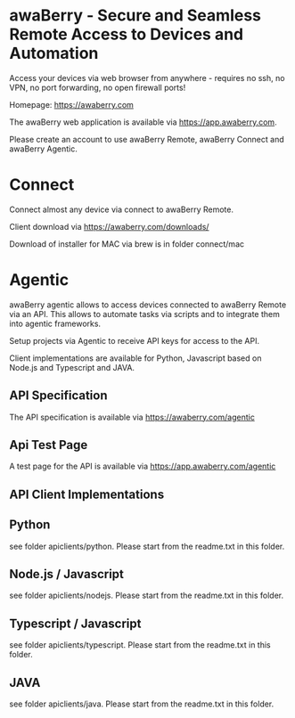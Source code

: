 awaBerry - Secure and Seamless Remote Access to Devices and Automation
=================================

Access your devices via web browser from anywhere - requires no ssh, no VPN, no port forwarding, no open firewall ports!

Homepage: https://awaberry.com

The awaBerry web application is available via https://app.awaberry.com.

Please create an account to use awaBerry Remote, awaBerry Connect and awaBerry Agentic.

Connect
========

Connect almost any device via connect to awaBerry Remote.

Client download via https://awaberry.com/downloads/

Download of installer for MAC via brew is in folder connect/mac


Agentic
========

awaBerry agentic allows to access devices connected to awaBerry Remote via an API.
This allows to automate tasks via scripts and to integrate them into agentic frameworks.

Setup projects via Agentic to receive API keys for access to the API.

Client implementations are available for Python, Javascript based on Node.js and Typescript and JAVA.

API Specification
-----------------
The API specification is available via https://awaberry.com/agentic

Api Test Page
----------------
A test page for the API is available via https://app.awaberry.com/agentic


API Client Implementations
----------------

Python
----
see folder apiclients/python.
Please start from the readme.txt in this folder.

Node.js / Javascript
----
see folder apiclients/nodejs.
Please start from the readme.txt in this folder.

Typescript / Javascript
----
see folder apiclients/typescript.
Please start from the readme.txt in this folder.

JAVA
----
see folder apiclients/java.
Please start from the readme.txt in this folder.